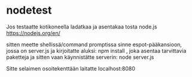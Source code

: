 # nodetest

Jos testaatte kotikoneella ladatkaa ja asentakaa tosta node.js https://nodejs.org/en/

sitten meette shellissä/command promptissa sinne espot-pääkansioon, jossa on server.js ja kirjoitatte aluksi:
npm install , joka asentaa tarvittavia paketteja ja sitten vaan käynnistätte serverin:
node server.js

Sitte selaimen osoitekenttään laitatte localhost:8080
